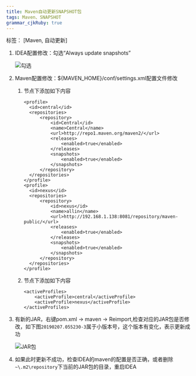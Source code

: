 ```yaml
---
title: Maven自动更新SNAPSHOT包 
tags: Maven、SNAPSHOT
grammar_cjkRuby: true
---
```


标签： [Maven, 自动更新]

1. IDEA配置修改：勾选“Always update snapshots”

    ![勾选](http://ov138d8j2.bkt.clouddn.com/2018/2/7/2018-02-07_135759.png)

2. Maven配置修改：${MAVEN_HOME}/conf/settings.xml配置文件修改

    1. <profiles></profiles> 节点下添加如下内容
        ```
        <profile>
          <id>central</id>
          <repositories>
              <repository>
                  <id>Central</id>
                  <name>Central</name>
                  <url>http://repo1.maven.org/maven2/</url>
                  <releases>
                      <enabled>true</enabled>
                  </releases>
                  <snapshots>
                      <enabled>true</enabled>
                  </snapshots>
              </repository>
          </repositories>
        </profile>
        <profile>
          <id>nexus</id>
          <repositories>
              <repository>
                  <id>nexus</id>
                  <name>allin</name>
                  <url>http://192.168.1.138:8081/repository/maven-public/</url>
                  <releases>
                      <enabled>true</enabled>
                  </releases>
                  <snapshots>
                      <enabled>true</enabled>
                  </snapshots>
              </repository>
          </repositories>
        </profile>
        
        ```
    2. <settings></settings>节点下添加如下内容
        ```
        <activeProfiles>
            <activeProfile>central</activeProfile>
            <activeProfile>nexus</activeProfile>
        </activeProfiles>
        ```
3. 有新的JAR，右键pom.xml → maven → Reimport,检查对应的JAR包是否修改，如下图`20190207.055230-3`属于小版本号，这个版本有变化，表示更新成功
    
     ![JAR包](http://ov138d8j2.bkt.clouddn.com/2018/2/7/2018-02-07_140520.png)

4. 如果此时更新不成功，检查IDEA的maven的配置是否正确，或者删除`~\.m2\repository`下当前的JAR包的目录，重启IDEA